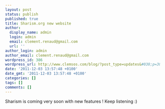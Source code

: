 ```yaml
---
layout: post
status: publish
published: true
title: Sharism.org new website
author:
  display_name: admin
  login: admin
  email: clement.renaud@gmail.com
  url: ''
author_login: admin
author_email: clement.renaud@gmail.com
wordpress_id: 386
wordpress_url: http://www.clemsos.com/blog/?post_type=updates&#038;p=386
date: '2011-12-03 13:57:48 +0100'
date_gmt: '2011-12-03 13:57:48 +0100'
categories: []
tags: []
comments: []
---
```

<p>Sharism is coming very soon with new features ! Keep listening :)</p>
